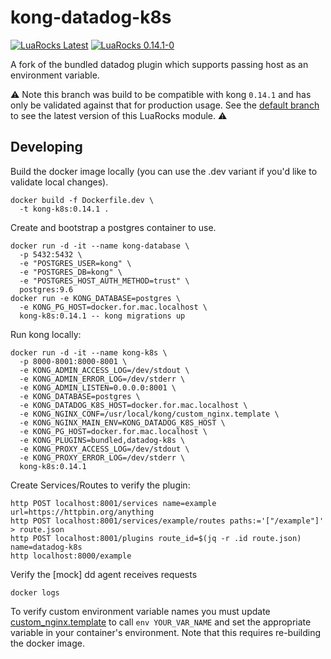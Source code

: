 # kong-datadog-k8s
[![][LuaRocks latest version badge]](http://luarocks.org/modules/erran/kong-datadog-k8s)
[![][LuaRocks 0.14.1-0 badge]](http://luarocks.org/modules/erran/kong-datadog-k8s/0.14.1-0)

A fork of the bundled datadog plugin which supports passing host as an environment variable.

:warning: Note this branch was build to be compatible with kong `0.14.1` and has only be validated against that for production usage. See the [default branch](https://github.com/erran/kong-datadog-k8s) to see the latest version of this LuaRocks module. :warning:

## Developing
Build the docker image locally (you can use the .dev variant if you'd like to validate local changes).
```
docker build -f Dockerfile.dev \
  -t kong-k8s:0.14.1 .
```

Create and bootstrap a postgres container to use.
```
docker run -d -it --name kong-database \
  -p 5432:5432 \
  -e "POSTGRES_USER=kong" \
  -e "POSTGRES_DB=kong" \
  -e "POSTGRES_HOST_AUTH_METHOD=trust" \
  postgres:9.6
docker run -e KONG_DATABASE=postgres \
  -e KONG_PG_HOST=docker.for.mac.localhost \
  kong-k8s:0.14.1 -- kong migrations up
```

Run kong locally:
```
docker run -d -it --name kong-k8s \
  -p 8000-8001:8000-8001 \
  -e KONG_ADMIN_ACCESS_LOG=/dev/stdout \
  -e KONG_ADMIN_ERROR_LOG=/dev/stderr \
  -e KONG_ADMIN_LISTEN=0.0.0.0:8001 \
  -e KONG_DATABASE=postgres \
  -e KONG_DATADOG_K8S_HOST=docker.for.mac.localhost \
  -e KONG_NGINX_CONF=/usr/local/kong/custom_nginx.template \
  -e KONG_NGINX_MAIN_ENV=KONG_DATADOG_K8S_HOST \
  -e KONG_PG_HOST=docker.for.mac.localhost \
  -e KONG_PLUGINS=bundled,datadog-k8s \
  -e KONG_PROXY_ACCESS_LOG=/dev/stdout \
  -e KONG_PROXY_ERROR_LOG=/dev/stderr \
  kong-k8s:0.14.1
```

Create Services/Routes to verify the plugin:
```
http POST localhost:8001/services name=example url=https://httpbin.org/anything
http POST localhost:8001/services/example/routes paths:='["/example"]' > route.json
http POST localhost:8001/plugins route_id=$(jq -r .id route.json) name=datadog-k8s
http localhost:8000/example
```

Verify the [mock] dd agent receives requests
```
docker logs
```

To verify custom environment variable names you must update [custom_nginx.template](./custom_nginx.template)
to call `env YOUR_VAR_NAME` and set the appropriate variable in your container's environment. Note that this
requires re-building the docker image.


[LuaRocks latest version badge]: https://img.shields.io/luarocks/v/erran/kong-datadog-k8s?label=luarocks%20%28latest%20version%29 "LuaRocks Latest"
[LuaRocks 0.14.1-0 badge]: https://img.shields.io/luarocks/v/erran/kong-datadog-k8s/0.14.1-0 "LuaRocks 0.14.1-0"
[LuaRocks 2.3.0-0 badge]: https://img.shields.io/luarocks/v/erran/kong-datadog-k8s/2.3.0-0 "LuaRocks Latest"
